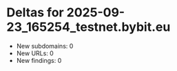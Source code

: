 # Deltas for 2025-09-23_165254_testnet.bybit.eu
- New subdomains: 0
- New URLs: 0
- New findings: 0
